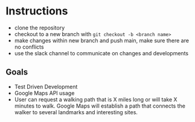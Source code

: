 # Instructions
* clone the repository
* checkout to a new branch with `git checkout -b <branch name>`
* make changes within new branch and push main, make sure there are no conflicts
* use the slack channel to communicate on changes and developments

## Goals
* Test Driven Development 
* Google Maps API usage
* User can request a walking path that is X miles long or will take X minutes to walk. Google Maps will establish a path that connects the walker to several landmarks and interesting sites. 